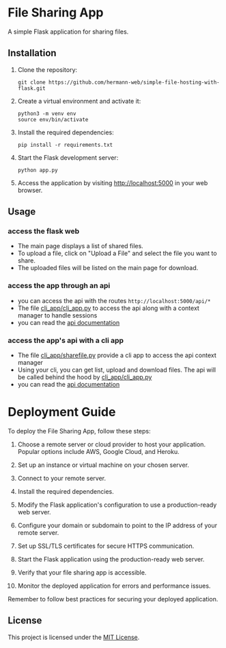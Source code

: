 # File Sharing App

A simple Flask application for sharing files.

## Installation

1. Clone the repository:
   ```
   git clone https://github.com/hermann-web/simple-file-hosting-with-flask.git
   ```

2. Create a virtual environment and activate it:
   ```shell
   python3 -m venv env
   source env/bin/activate
   ```

3. Install the required dependencies:
   ```
   pip install -r requirements.txt
   ```

4. Start the Flask development server:
   ```
   python app.py
   ```

5. Access the application by visiting [http://localhost:5000](http://localhost:5000) in your web browser.

## Usage
### access the flask web 
- The main page displays a list of shared files.
- To upload a file, click on "Upload a File" and select the file you want to share.
- The uploaded files will be listed on the main page for download.

### access the app through an api 
- you can access the api with the routes `http://localhost:5000/api/*`
-  The file [cli_app/cli_app.py](/cli_app/cli_app.py) to access the api along with a context manager to handle sessions
- you can read the [api documentation](/docs/api.md)

### access the app's api with a cli app
- The file [cli_app/sharefile.py](/cli_app/sharefile.py) provide a cli app to access the api context manager
- Using your cli, you can get list, upload and download files. The api will be called behind the hood by [cli_app/cli_app.py](/cli_app/cli_app.py)
- you can read the [api documentation](/docs/cli-app.md)


# Deployment Guide

To deploy the File Sharing App, follow these steps:

1. Choose a remote server or cloud provider to host your application. Popular options include AWS, Google Cloud, and Heroku.

2. Set up an instance or virtual machine on your chosen server.

3. Connect to your remote server.

4. Install the required dependencies.

5. Modify the Flask application's configuration to use a production-ready web server.

6. Configure your domain or subdomain to point to the IP address of your remote server.

7. Set up SSL/TLS certificates for secure HTTPS communication.

8. Start the Flask application using the production-ready web server.

9. Verify that your file sharing app is accessible.

10. Monitor the deployed application for errors and performance issues.

Remember to follow best practices for securing your deployed application.


## License

This project is licensed under the [MIT License](LICENSE).
